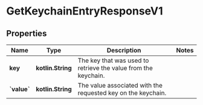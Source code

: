 
# GetKeychainEntryResponseV1

## Properties
Name | Type | Description | Notes
------------ | ------------- | ------------- | -------------
**key** | **kotlin.String** | The key that was used to retrieve the value from the keychain. | 
**&#x60;value&#x60;** | **kotlin.String** | The value associated with the requested key on the keychain. | 



